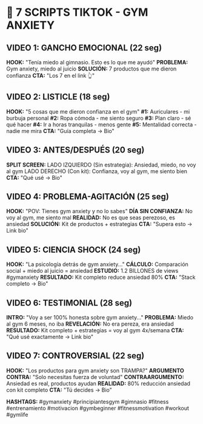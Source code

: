 # 🎥 7 SCRIPTS TIKTOK - GYM ANXIETY

## VIDEO 1: GANCHO EMOCIONAL (22 seg)
**HOOK:** "Tenía miedo al gimnasio. Esto es lo que me ayudó"
**PROBLEMA:** Gym anxiety, miedo al juicio
**SOLUCIÓN:** 7 productos que me dieron confianza
**CTA:** "Los 7 en el link 👆"

## VIDEO 2: LISTICLE (18 seg)
**HOOK:** "5 cosas que me dieron confianza en el gym"
**#1:** Auriculares - mi burbuja personal
**#2:** Ropa cómoda - me siento seguro
**#3:** Plan claro - sé qué hacer
**#4:** Ir a horas tranquilas - menos gente
**#5:** Mentalidad correcta - nadie me mira
**CTA:** "Guía completa → Bio"

## VIDEO 3: ANTES/DESPUÉS (20 seg)
**SPLIT SCREEN:**
LADO IZQUIERDO (Sin estrategia): Ansiedad, miedo, no voy al gym
LADO DERECHO (Con kit): Confianza, voy al gym, me siento bien
**CTA:** "Qué usé → Bio"

## VIDEO 4: PROBLEMA-AGITACIÓN (25 seg)
**HOOK:** "POV: Tienes gym anxiety y no lo sabes"
**DÍA SIN CONFIANZA:** No voy al gym, me siento mal
**REALIDAD:** No es que seas perezoso, es ansiedad
**SOLUCIÓN:** Kit de productos + estrategias
**CTA:** "Supera esto → Link bio"

## VIDEO 5: CIENCIA SHOCK (24 seg)
**HOOK:** "La psicología detrás de gym anxiety..."
**CÁLCULO:** Comparación social + miedo al juicio = ansiedad
**ESTUDIO:** 1.2 BILLONES de views #gymanxiety
**RESULTADO:** Kit completo reduce ansiedad 80%
**CTA:** "Stack completo → Bio"

## VIDEO 6: TESTIMONIAL (28 seg)
**INTRO:** "Voy a ser 100% honesta sobre gym anxiety..."
**PROBLEMA:** Miedo al gym 6 meses, no iba
**REVELACIÓN:** No era pereza, era ansiedad
**RESULTADO:** Kit completo + estrategias = voy al gym 4x/semana
**CTA:** "Qué usé exactamente → Link bio"

## VIDEO 7: CONTROVERSIAL (22 seg)
**HOOK:** "Los productos para gym anxiety son TRAMPA?"
**ARGUMENTO CONTRA:** "Solo necesitas fuerza de voluntad"
**CONTRAARGUMENTO:** Ansiedad es real, productos ayudan
**REALIDAD:** 80% reducción ansiedad con kit completo
**CTA:** "Tú decides → Bio"

**HASHTAGS:** #gymanxiety #principiantesgym #gimnasio #fitness #entrenamiento #motivacion #gymbeginner #fitnessmotivation #workout #gymlife
